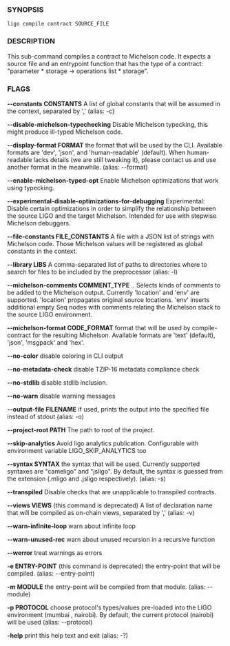 
### SYNOPSIS
```
ligo compile contract SOURCE_FILE
```

### DESCRIPTION
This sub-command compiles a contract to Michelson code. It expects a source file and an entrypoint function that has the type of a contract: "parameter * storage -> operations list * storage".

### FLAGS
**--constants CONSTANTS**
A list of global constants that will be assumed in the context, separated by ',' (alias: -c)

**--disable-michelson-typechecking**
Disable Michelson typecking, this might produce ill-typed Michelson code.

**--display-format FORMAT**
the format that will be used by the CLI. Available formats are 'dev', 'json', and 'human-readable' (default). When human-readable lacks details (we are still tweaking it), please contact us and use another format in the meanwhile. (alias: --format)

**--enable-michelson-typed-opt**
Enable Michelson optimizations that work using typecking.

**--experimental-disable-optimizations-for-debugging**
Experimental: Disable certain optimizations in order to simplify the relationship between the source LIGO and the target Michelson. Intended for use with stepwise Michelson debuggers.

**--file-constants FILE_CONSTANTS**
A file with a JSON list of strings with Michelson code. Those Michelson values will be registered as global constants in the context.

**--library LIBS**
A comma-separated list of paths to directories where to search for files to be included by the preprocessor (alias: -l)

**--michelson-comments COMMENT_TYPE**
.. Selects kinds of comments to be added to the Michelson output. Currently 'location' and 'env' are supported. 'location' propagates original source locations. 'env' inserts additional empty Seq nodes with comments relating the Michelson stack to the source LIGO environment.

**--michelson-format CODE_FORMAT**
format that will be used by compile-contract for the resulting Michelson. Available formats are 'text' (default), 'json', 'msgpack' and 'hex'.

**--no-color**
disable coloring in CLI output

**--no-metadata-check**
disable TZIP-16 metadata compliance check

**--no-stdlib**
disable stdlib inclusion.

**--no-warn**
disable warning messages

**--output-file FILENAME**
if used, prints the output into the specified file instead of stdout (alias: -o)

**--project-root PATH**
The path to root of the project.

**--skip-analytics**
Avoid ligo analytics publication. Configurable with environment variable LIGO_SKIP_ANALYTICS too

**--syntax SYNTAX**
the syntax that will be used. Currently supported syntaxes are "cameligo" and "jsligo". By default, the syntax is guessed from the extension (.mligo and .jsligo respectively). (alias: -s)

**--transpiled**
Disable checks that are unapplicable to transpiled contracts.

**--views VIEWS**
(this command is deprecated) A list of declaration name that will be compiled as on-chain views, separated by ',' (alias: -v)

**--warn-infinite-loop**
warn about infinite loop

**--warn-unused-rec**
warn about unused recursion in a recursive function

**--werror**
treat warnings as errors

**-e ENTRY-POINT**
(this command is deprecated) the entry-point that will be compiled. (alias: --entry-point)

**-m MODULE**
the entry-point will be compiled from that module. (alias: --module)

**-p PROTOCOL**
choose protocol's types/values pre-loaded into the LIGO environment (mumbai , nairobi). By default, the current protocol (nairobi) will be used (alias: --protocol)

**-help**
print this help text and exit (alias: -?)



